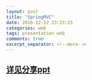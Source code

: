 ```yaml
---
layout: post
title: "SpringMVC"
date: 2016-12-12 23:23:23
categories: web
tags: presentation web
comments: true
excerpt_separator: <!--more-->
---
```

<!--more-->

## [详见分享ppt](/resources/presentation/SpringMVCIntroduce.pdf)